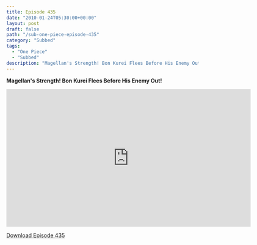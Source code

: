 ```yaml
---
title: Episode 435
date: "2010-01-24T05:30:00+00:00"
layout: post
draft: false
path: "/sub-one-piece-episode-435"
category: "Subbed"
tags:
  - "One Piece"
  - "Subbed"
description: "Magellan's Strength! Bon Kurei Flees Before His Enemy Out!"
---
```


**Magellan's Strength! Bon Kurei Flees Before His Enemy Out!**

<iframe width="640" height="360" src="https://www.rapidvideo.com/e/G6FRPEPM9P" frameborder="0" marginwidth=0 marginheight=0 scrolling=no allowfullscreen></iframe>

<a href="http://ouo.io/qs/eCodkFEQ?s=https://rapidvid.to/d/https://www.rapidvideo.com/e/G6FRPEPM9P">Download Episode 435</a>
